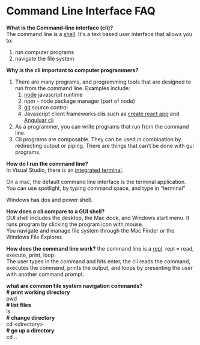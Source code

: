 # Command Line Interface FAQ

**What is the Command-line interface (cli)?**  
The command line is a [shell](https://en.wikipedia.org/wiki/Shell_(computing)). It's a text based user interface that allows you to:  
1. run computer programs  
2. navigate the file system  

**Why is the cli important to computer programmers?**  
1. There are many programs, and programming tools that are designed to run from the command line. Examples include:  
   1. [node](https://nodejs.org/en/) javascript runtime
   2. npm - node package manager (part of node)
   3. [git](https://git-scm.com/downloads) source control  
   4. Javascript client frameworks clis such as [create react app](https://create-react-app.dev/) and [Anguluar cli](https://angular.io/cli)  
2. As a programmer, you can write programs that run from the command line.  
3. Cli programs are composable. They can be used in combination by redirecting output or piping. There are things that can’t be done with gui programs.  

**How do I run the command line?**  
In Visual Studio, there is an [integrated terminal](https://code.visualstudio.com/docs/editor/integrated-terminal).

On a mac, the default command line interface is the terminal application.  
You can use spotlight, by typing command space, and type in “terminal”  

Windows has dos and power shell. 

**How does a  cli compare to a GUI shell?**  
GUI shell includes the desktop, the Mac dock, and Windows start menu.
It runs program by clicking the program icon with mouse.  
You navigate and manage file system through the Mac Finder or the Windows File Explorer.

**How does the command line work?**
the command line is a [repl](https://en.wikipedia.org/wiki/Read%E2%80%93eval%E2%80%93print_loop). 
repl = read, execute, print, loop.  
The user types in the command and hits enter, the cli reads the command, executes the command, prints the output, and loops by presenting the user with another command prompt.  

**what are common file system navigation commands?**  
**\# print working directory**  
pwd  
**\# list files**  
ls  
**\# change directory**  
cd \<directory>  
**\# go up a directory**  
cd ..  


